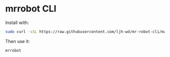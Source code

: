 # mrrobot CLI

Install with:

```sh
sudo curl -sSL https://raw.githubusercontent.com/ljh-wd/mr-robot-cli/main/mrrobot -o /usr/local/bin/mrrobot && chmod +x /usr/local/bin/mrrobot
```

Then use it:

```sh
mrrobot
```
